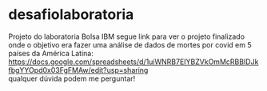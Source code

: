 # desafiolaboratoria
Projeto do laboratoria Bolsa IBM
segue link para ver o projeto finalizado onde o objetivo era fazer uma análise de dados de mortes por covid em 5 países da América Latina: https://docs.google.com/spreadsheets/d/1uiWNRB7EIYBZVkOmMcRBBIDJkfbgYYOpd0x03FgFMAw/edit?usp=sharing  
qualquer dúvida podem me perguntar!
